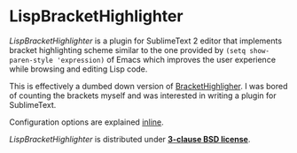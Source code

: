 LispBracketHighlighter
======================

_LispBracketHighlighter_ is a plugin for SublimeText 2 editor that implements bracket highlighting
scheme similar to the one provided by `(setq show-paren-style 'expression)` of Emacs which improves
the user experience while browsing and editing Lisp code.

This is effectively a dumbed down version of [BracketHighligher](//github.com/facelessuser/BracketHighlighter).
I was bored of counting the brackets myself and was interested in writing a plugin for SublimeText.

Configuration options are explained [inline](LispBracketHighlighter.sublime-settings.example).

_LispBracketHighlighter_ is distributed under **[3-clause BSD license](LICENSE)**.
